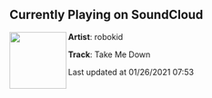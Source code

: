 ## Currently Playing on SoundCloud

[<img align="left" width="100" src="https://i1.sndcdn.com/artworks-000581664179-60wgjh-t50x50.jpg">](https://soundcloud.com/robokidonline/take-me-down?in=saxurn/sets/my-god-its-full-of-lies)

**Artist**: robokid 

**Track**: Take Me Down

Last updated at 01/26/2021 07:53
